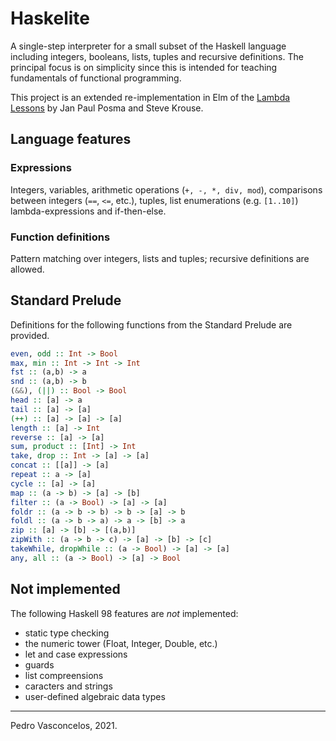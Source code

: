 
# Haskelite

A single-step interpreter for a small subset of the Haskell language
including integers, booleans, lists, tuples and
recursive definitions. The principal focus is on simplicity since this
is intended for teaching fundamentals of functional programming.

This project is an extended re-implementation in Elm of the [Lambda
Lessons](https://stevekrouse.com/hs.js/) by Jan Paul Posma and Steve Krouse.

## Language features

### Expressions

Integers, variables, arithmetic operations (`+, -, *, div, mod`),
comparisons between integers (`==`, `<=`, etc.), tuples, list enumerations
(e.g. `[1..10]`) lambda-expressions and if-then-else.

### Function definitions

Pattern matching over integers, lists and tuples; recursive
definitions are allowed.


## Standard Prelude

Definitions for the following functions from the Standard Prelude are provided.

~~~haskell
even, odd :: Int -> Bool
max, min :: Int -> Int -> Int
fst :: (a,b) -> a
snd :: (a,b) -> b
(&&), (||) :: Bool -> Bool
head :: [a] -> a
tail :: [a] -> [a]
(++) :: [a] -> [a] -> [a]
length :: [a] -> Int
reverse :: [a] -> [a]
sum, product :: [Int] -> Int
take, drop :: Int -> [a] -> [a]
concat :: [[a]] -> [a]
repeat :: a -> [a]
cycle :: [a] -> [a]
map :: (a -> b) -> [a] -> [b]
filter :: (a -> Bool) -> [a] -> [a]
foldr :: (a -> b -> b) -> b -> [a] -> b
foldl :: (a -> b -> a) -> a -> [b] -> a
zip :: [a] -> [b] -> [(a,b)]
zipWith :: (a -> b -> c) -> [a] -> [b] -> [c]
takeWhile, dropWhile :: (a -> Bool) -> [a] -> [a]
any, all :: (a -> Bool) -> [a] -> Bool
~~~

## Not implemented

The following Haskell 98 features are *not* implemented:

* static type checking 
* the numeric tower (Float, Integer, Double, etc.)
* let and case expressions
* guards
* list compreensions
* caracters and strings
* user-defined algebraic data types

----

Pedro Vasconcelos, 2021.
